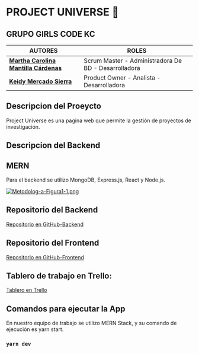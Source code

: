 # **PROJECT UNIVERSE 🚀**
## **GRUPO GIRLS CODE KC**

|**AUTORES** | **ROLES** | 
|---| ---| 
|**[Martha Carolina Mantilla Cárdenas](https://github.com/carolinamantilla)**  | Scrum Master - Administradora De BD - Desarrolladora |
|**[Keidy Mercado Sierra](https://github.com/kemesy07)**  | Product Owner - Analista - Desarrolladora |

## **Descripcion del Proeycto**
Project Universe es una pagina web que permite la gestión de proyectos de investigación. 

## **Descripcion del Backend**
## MERN
Para el backend se utilizo MongoDB, Express.js, React y Node.js.

[![Metodolog-a-Figura1-1.png](https://i.postimg.cc/SsVnNnsm/Metodolog-a-Figura1-1.png)](https://postimg.cc/k66JTXKH)

## **Repositorio del Backend**
[Repositorio en GitHub-Backend](https://github.com/GirlsCodeKCA/back_project_girlscodekca)

## **Repositorio del Frontend**
[Repositorio en GitHub-Frontend](https://github.com/GirlsCodeKCA/project_girlscodekca)

## Tablero de trabajo en Trello:
[Tablero en Trello](https://trello.com/b/E8PLlLxf/website-to-manage-research-projects)

## **Comandos para ejecutar la App**
En nuestro equipo de trabajo se utilizo MERN Stack, y su comando de ejecución es yarn start.

### `yarn dev`


